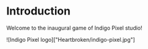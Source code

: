 # Introduction

Welcome to the inaugural game of Indigo Pixel studio!

![Indigo Pixel logo]["Heartbroken/indigo-pixel.jpg"]

<link rel="shortcut icon" type="image/x-icon" href="favicon.ico">
